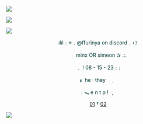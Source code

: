![](https://64.media.tumblr.com/582963b9fbaed066768b9aab72bc7375/11ccc40b46fe2198-29/s2048x3072/e448c9f5d2d788d0228bc2183950d885f15f61df.pnj)


![](https://64.media.tumblr.com/a918a1dd5055eac2029fef88aa9eba28/e54283298ed122fe-d3/s1280x1920/c5709a2741a4e94927d1abefd3d6a88e1b216490.pnj)
  


![]([https://64.media.tumblr.com/aa396dcfc0eef87a882db8889e85d860/e4ba0d9e05bd07da-ce/s2048x3072/4d718191535080563c789f90ea13ee4b084bb286.pnj)


<div align="center" style="color:#073d3b;">

ılıl﹕𖥻﹒@ffurinya on discord﹒‹𝟹

﹕ minx OR simeon ✰ .:.

﹒ ! 08 - 15 - 23﹕:

﹟ he · they ㅤ࣭ ㅤׂ

: ᯓ e n t p ! ﹐

[01](https://getiann.carrd.co/ )         †        [02](https://roses.atabook.org)

</div>




![](https://64.media.tumblr.com/6f1e5d35be3f39c7b363130cf2bb615e/11ccc40b46fe2198-83/s2048x3072/c8a35eaaa1c8231eea3bce95cddb8fd89b9b98ba.pnj)

